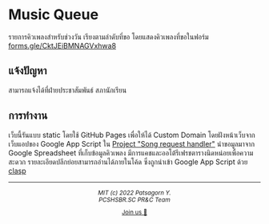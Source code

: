 # Music Queue
รายการคิวเพลงสำหรับช่วงวัน เรียงตามลำดับที่ขอ โดยแสดงคิวเพลงที่ขอในฟอร์ม [forms.gle/CktJEiBMNAGVxhwa8](https://forms.gle/CktJEiBMNAGVxhwa8)

## แจ้งปัญหา
สามารถแจ้งได้ที่ฝ่ายประชาสัมพันธ์ สภานักเรียน

## การทำงาน
เว็บนี้รันแบบ static โดยใช้ GitHub Pages เพื่อให้ได้ Custom Domain โดยฝังหน้าเว็บจากเว็บแอปของ Google App Script ใน [Project "Song request handler"](https://script.google.com/home/projects/19DxeJAyZ__l9GfGDIavOUmWSy8UumWIxJ9kjbBi6KR4EItEGg-G8TicB) นำขอมูลมาจาก Google Spreadsheet ที่เก็บข้อมูลคิวเพลง มีการแคชและออโต้รีเฟรชตารางนิดหน่อยเพื่อความสะดวก รายละเอียดปลีกย่อยสามารถอ่านได้ภายในโค้ด ซึ่งถูกนำเข้า Google App Script ด้วย [clasp][]

[clasp]: https://g.co/codelabs/clasp

----
<center><sup><i>MIT (c) 2022 Patsagorn Y.<br>PCSHSBR.SC PR&C Team</i></sup></center>

<center><sub>

[Join us 🤟](https://github.com/PCSHSBR/.github/blob/main/join-us.md)</sub></center>
